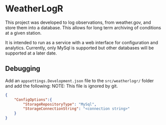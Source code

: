 # WeatherLogR

This project was developed to log observations, from weather.gov, and store them
into a database. This allows for long term archiving of conditions at a given
station.

It is intended to run as a service with a web interface for configuration and
analytics. Currently, only MySql is supported but other databases will be
supported at a later date.

## Debugging

Add an `appsettings.Development.json` file to the `src/weatherlogr/` folder and
add the following:
NOTE: This file is ignored by git.

```json
{
    "ConfigOptions":{
        "StorageRepositoryType": "MySql",
        "StorageConnectionString": "<connection string>"
    }
}
```
